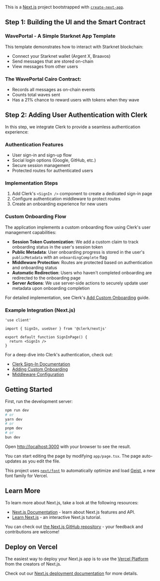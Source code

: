 This is a [Next.js](https://nextjs.org) project bootstrapped with [`create-next-app`](https://nextjs.org/docs/app/api-reference/cli/create-next-app).

## Step 1: Building the UI and the Smart Contract

### WavePortal - A Simple Starknet App Template

This template demonstrates how to interact with Starknet blockchain:
- Connect your Starknet wallet (Argent X, Braavos)
- Send messages that are stored on-chain
- View messages from other users

### The WavePortal Cairo Contract:
- Records all messages as on-chain events
- Counts total waves sent
- Has a 21% chance to reward users with tokens when they wave

## Step 2: Adding User Authentication with Clerk

In this step, we integrate Clerk to provide a seamless authentication experience:

### Authentication Features
- User sign-in and sign-up flow
- Social login options (Google, GitHub, etc.)
- Secure session management
- Protected routes for authenticated users

### Implementation Steps
1. Add Clerk's `<SignIn />` component to create a dedicated sign-in page
2. Configure authentication middleware to protect routes
3. Create an onboarding experience for new users

### Custom Onboarding Flow

The application implements a custom onboarding flow using Clerk's user management capabilities:

- **Session Token Customization**: We add a custom claim to track onboarding status in the user's session token
- **Public Metadata**: User onboarding progress is stored in the user's `publicMetadata` with an `onboardingComplete` flag
- **Middleware Protection**: Routes are protected based on authentication and onboarding status
- **Automatic Redirection**: Users who haven't completed onboarding are redirected to the onboarding page
- **Server Actions**: We use server-side actions to securely update user metadata upon onboarding completion

For detailed implementation, see Clerk's [Add Custom Onboarding](https://clerk.com/docs/references/nextjs/add-onboarding-flow) guide.

### Example Integration (Next.js)

```tsx
'use client'

import { SignIn, useUser } from '@clerk/nextjs'

export default function SignInPage() {
  return <SignIn />
}
```

For a deep dive into Clerk's authentication, check out:
- [Clerk Sign-In Documentation](https://clerk.com/docs/components/authentication/sign-in)
- [Adding Custom Onboarding](https://clerk.com/docs/components/authentication/custom-onboarding)
- [Middleware Configuration](https://clerk.com/docs/nextjs/middleware)

## Getting Started

First, run the development server:

```bash
npm run dev
# or
yarn dev
# or
pnpm dev
# or
bun dev
```

Open [http://localhost:3000](http://localhost:3000) with your browser to see the result.

You can start editing the page by modifying `app/page.tsx`. The page auto-updates as you edit the file.

This project uses [`next/font`](https://nextjs.org/docs/app/building-your-application/optimizing/fonts) to automatically optimize and load [Geist](https://vercel.com/font), a new font family for Vercel.

## Learn More

To learn more about Next.js, take a look at the following resources:

- [Next.js Documentation](https://nextjs.org/docs) - learn about Next.js features and API.
- [Learn Next.js](https://nextjs.org/learn) - an interactive Next.js tutorial.

You can check out [the Next.js GitHub repository](https://github.com/vercel/next.js) - your feedback and contributions are welcome!

## Deploy on Vercel

The easiest way to deploy your Next.js app is to use the [Vercel Platform](https://vercel.com/new?utm_medium=default-template&filter=next.js&utm_source=create-next-app&utm_campaign=create-next-app-readme) from the creators of Next.js.

Check out our [Next.js deployment documentation](https://nextjs.org/docs/app/building-your-application/deploying) for more details.